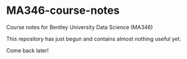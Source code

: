 
# MA346-course-notes

Course notes for Bentley University Data Science (MA346)

This repository has just begun and contains almost nothing useful yet.

Come back later!

